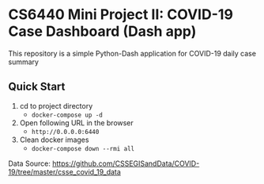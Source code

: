 # CS6440 Mini Project II: COVID-19 Case Dashboard (Dash app)

This repository is a simple Python-Dash application for COVID-19 daily case summary

## Quick Start

1. cd to project directory
   - `docker-compose up -d`
2. Open following URL in the browser
   - `http://0.0.0.0:6440`
3. Clean docker images
   - `docker-compose down --rmi all`


Data Source: https://github.com/CSSEGISandData/COVID-19/tree/master/csse_covid_19_data



